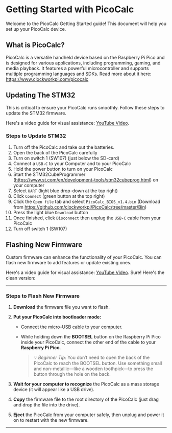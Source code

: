 # Getting Started with PicoCalc 
Welcome to the PicoCalc Getting Started guide! This document will help you set up your PicoCalc device.

## What is PicoCalc?
PicoCalc is a versatile handheld device based on the Raspberry Pi Pico and is designed for various applications, including programming, gaming, and media playback. It features a powerful microcontroller and supports multiple programming languages and SDKs. Read more about it here: https://www.clockworkpi.com/picocalc

## Updating The STM32
This is critical to ensure your PicoCalc runs smoothly. Follow these steps to update the STM32 firmware.

Here's a video guide for visual assistance: [YouTube Video](https://www.youtube.com/watch?v=zD3XbYQG6cM&pp=ygUIamJsYW5rZWQ%3D).

### Steps to Update STM32
1. Turn off the PicoCalc and take out the batteries.
2. Open the back of the PicoCalc carefully
3. Turn on switch 1 (SW107) (just below the SD-card)
4. Connect a `USB-C` to your Computer and to your PicoCalc
5. Hold the power button to turn on your PicoCalc
6. Start the STM32CubeProgrammer (https://www.st.com/en/development-tools/stm32cubeprog.html) on your computer
7. Select `UART` (light blue drop-down at the top right)
8. Click `Connect` (green button at the top right)
9. Click the `Open file` tab and select `PicoCalc_BIOS_v1.4.bin` (Download from https://github.com/clockworkpi/PicoCalc/tree/master/Bin)
10. Press the light blue `Download` button
11. Once finished, click `Disconnect` then unplug the `USB-C` cable from your PicoCalc
12. Turn off switch 1 (SW107)

## Flashing New Firmware
Custom firmware can enhance the functionality of your PicoCalc. You can flash new firmware to add features or update existing ones.

Here's a video guide for visual assistance: [YouTube Video](https://www.youtube.com/watch?v=O-EXSRHOsfQ&pp=ygUIamJsYW5rZWQ%3D).
Sure! Here's the clean version:

---

### Steps to Flash New Firmware

1. **Download** the firmware file you want to flash.

2. **Put your PicoCalc into bootloader mode:**

   * Connect the micro-USB cable to your computer.
   * While holding down the **BOOTSEL** button on the Raspberry Pi Pico inside your PicoCalc, connect the other end of the cable to your **Raspberry Pi Pico**.

     > 💡 *Beginner Tip:* You don’t need to open the back of the PicoCalc to reach the BOOTSEL button. Use something small and non-metallic—like a wooden toothpick—to press the button through the hole on the back.

3. **Wait for your computer to recognize** the PicoCalc as a mass storage device (it will appear like a USB drive).

4. **Copy** the firmware file to the root directory of the PicoCalc (just drag and drop the file into the drive).

5. **Eject** the PicoCalc from your computer safely, then unplug and power it on to restart with the new firmware.

---
